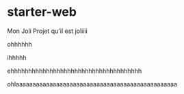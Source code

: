 # starter-web
Mon Joli Projet
qu'il est joliiii

ohhhhhh

ihhhhh


ehhhhhhhhhhhhhhhhhhhhhhhhhhhhhhhhhhhhh


ohlaaaaaaaaaaaaaaaaaaaaaaaaaaaaaaaaaaaaaaaaaaaaaaaa
